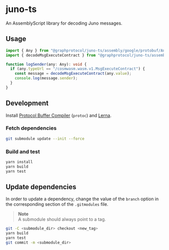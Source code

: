 # juno-ts

An AssemblyScript library for decoding Juno messages.

## Usage

```typescript
import { Any } from "@graphprotocol/juno-ts/assembly/google/protobuf/Any";
import { decodeMsgExecuteContract } from "@graphprotocol/juno-ts/assembly/cosmwasm/wasm/v1/MsgExecuteContract";

function logSender(any: Any): void {
  if (any.typeUrl == "/cosmwasm.wasm.v1.MsgExecuteContract") {
    const message = decodeMsgExecuteContract(any.value);
    console.log(message.sender);
  }
}
```

## Development

Install [Protocol Buffer Compiler](https://github.com/protocolbuffers/protobuf/releases) (`protoc`) and [Lerna](https://lerna.js.org/).

### Fetch dependencies

```bash
git submodule update --init --force
```

### Build and test

```bash
yarn install
yarn build
yarn test
```

## Update dependencies

In order to update a dependency, change the value of the `branch` option in the corresponding section of the `.gitmodules` file.

> **Note**<br>
> A submodule should always point to a tag.

```bash
git -C <submodule_dir> checkout <new_tag>
yarn build
yarn test
git commit -m <submodule_dir>
```
